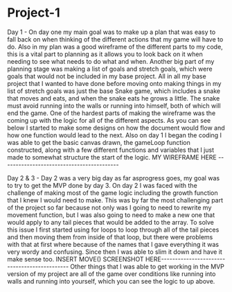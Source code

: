 # Project-1

Day 1 - 
On day one my main goal was to make up a plan that was easy to fall back on when thinking of the different actions that my game will have to do. Also in my plan was a good wireframe of the different parts to my code, this is a vital part to planning as it allows you to look back on it when needing to see what needs to do what and when. 
Another big part of my planning stage was making a list of goals and stretch goals, which were goals that would not be included in my base project. All in all my base project that I wanted to have done before moving onto making things in my list of stretch goals was just the base Snake game, which includes a snake that moves and eats, and when the snake eats he grows a little. The snake must avoid running into the walls or running into himself, both of which will end the game.
One of the hardest parts of making the wireframe was the coming up with the logic for all of the different aspects. As you can see below I started to make some designs on how the document would flow and how one function would lead to the next.
Also on day 1 I began the coding I was able to get the basic canvas drawn, the gameLoop function constructed, along with a few different functions and variables that I just made to somewhat structure the start of the logic. 
MY WIREFRAME HERE ------------------------------------------

Day 2 & 3 - 
Day 2 was a very big day as far asprogress goes, my goal was to try to get the MVP done by day 3. On day 2 I was faced with the challenge of making most of the game logic including the growth function that I knew I would need to make. This was by far the most challenging part of the project so far because not only was I going to need to rewrite my movement function, but I was also going to need to make a new one that would apply to any tail pieces that would be added to the array. To solve this issue I first started using for loops to loop through all of the tail pieces and then moving them from inside of that loop, but there were problems with that at first where because of the names that I gave everything it was very wordy and confusing. Since then I was able to slim it down and have it make sense too.
INSERT MOVE() SCREENSHOT HERE---------------------------------------------
Other things that I was able to get working in the MVP version of my project are all of the game over conditions like running into walls and running into yourself, which you can see the logic to up above.